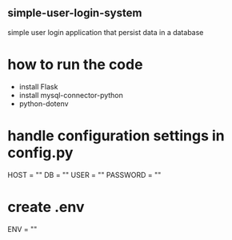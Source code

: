 ## simple-user-login-system
simple user login application that persist data in a database

# how to run the code
- install Flask
- install mysql-connector-python
- python-dotenv

# handle configuration settings in config.py
  HOST = ""
  DB = ""
  USER = ""
  PASSWORD = "" 

# create .env
ENV = ""
